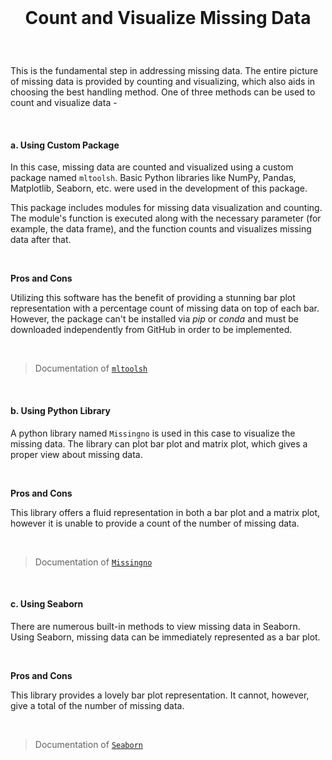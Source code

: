<br>

<h1 align='center'>

  Count and Visualize Missing Data

</h1>

<br>

This is the fundamental step in addressing missing data. The entire picture of missing data is provided by counting and visualizing, which also aids in choosing the best handling method. One of three methods can be used to count and visualize data -

<br>

#### a. Using Custom Package

In this case, missing data are counted and visualized using a custom package named `mltoolsh`. Basic Python libraries like NumPy, Pandas, Matplotlib, Seaborn, etc. were used in the development of this package.

This package includes modules for missing data visualization and counting. The module's function is executed along with the necessary parameter (for example, the data frame), and the function counts and visualizes missing data after that.

<br>

**Pros and Cons**

Utilizing this software has the benefit of providing a stunning bar plot representation with a percentage count of missing data on top of each bar. However, the package can't be installed via *pip* or *conda* and must be downloaded independently from GitHub in order to be implemented.

<br>

> Documentation of [`mltoolsh`](https://github.com/Shohrab-Hossain/mltoolsh)


<br>



#### b. Using Python Library

A python library named `Missingno` is used in this case to visualize the missing data. The library can plot bar plot and matrix plot, which gives a proper view about missing data.

<br>

**Pros and Cons**

This library offers a fluid representation in both a bar plot and a matrix plot, however it is unable to provide a count of the number of missing data.

<br>

> Documentation of [`Missingno`](https://github.com/ResidentMario/missingno)


<br>


#### c. Using Seaborn

There are numerous built-in methods to view missing data in Seaborn. Using Seaborn, missing data can be immediately represented as a bar plot.

<br>

**Pros and Cons**

This library provides a lovely bar plot representation. It cannot, however, give a total of the number of missing data.

<br>

> Documentation of [`Seaborn`](https://seaborn.pydata.org/generated/seaborn.heatmap.html#seaborn.heatmap)


<br> <br>







